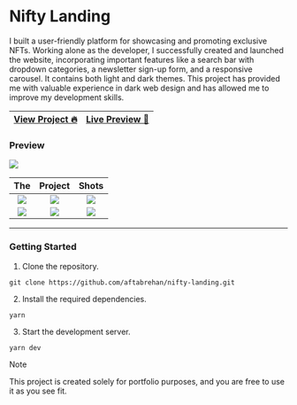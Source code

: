 # Nifty Landing 

 
I built a user-friendly platform for showcasing and promoting exclusive NFTs. Working alone as the developer, I successfully created and launched the website, incorporating important features like a search bar with dropdown categories, a newsletter sign-up form, and a responsive carousel. It contains both light and dark themes. This project has provided me with valuable experience in dark web design and has allowed me to improve my development skills.

| [View Project 🔥](https://aftabrehan.com/portfolio/nft-product) | [Live Preview 🚀](https://nifty-landing.vercel.app) |
|--------------------------------------------------------------|--------------------------------------------------|

### Preview

<div>
  <a href="https://aftabrehan.com/portfolio/nft-product">
    <img style="max-width:300px;" src="https://cdn.loom.com/sessions/thumbnails/64580d0da0144e4e8428261fd946b61c-with-play.gif">
  </a>
</div>


|                                                                                                   The                                                                                                    |                                                                                                 Project                                                                                                  |                                                                                                  Shots                                                                                                   |
| :------------------------------------------------------------------------------------------------------------------------------------------------------------------------------------------------------: | :------------------------------------------------------------------------------------------------------------------------------------------------------------------------------------------------------: | :------------------------------------------------------------------------------------------------------------------------------------------------------------------------------------------------------: |
| <div><a href="https://aftabrehan.com/portfolio/nft-product"><img style="max-width:220px;" src="https://aftabrehan.com/_next/image?url=%2F_next%2Fstatic%2Fmedia%2F1.e9e27ec9.png&w=1920&q=75"></a></div> | <div><a href="https://aftabrehan.com/portfolio/nft-product"><img style="max-width:220px;" src="https://aftabrehan.com/_next/image?url=%2F_next%2Fstatic%2Fmedia%2F2.f481d126.png&w=1920&q=75"></a></div> | <div><a href="https://aftabrehan.com/portfolio/nft-product"><img style="max-width:220px;" src="https://aftabrehan.com/_next/image?url=%2F_next%2Fstatic%2Fmedia%2F3.e0aadd8f.png&w=1920&q=75"></a></div> |
| <div><a href="https://aftabrehan.com/portfolio/nft-product"><img style="max-width:220px;" src="https://aftabrehan.com/_next/image?url=%2F_next%2Fstatic%2Fmedia%2F4.93745d4e.png&w=1920&q=75"></a></div> | <div><a href="https://aftabrehan.com/portfolio/nft-product"><img style="max-width:220px;" src="https://aftabrehan.com/_next/image?url=%2F_next%2Fstatic%2Fmedia%2F5.d05de869.png&w=1920&q=75"></a></div> | <div><a href="https://aftabrehan.com/portfolio/nft-product"><img style="max-width:220px;" src="https://aftabrehan.com/_next/image?url=%2F_next%2Fstatic%2Fmedia%2F6.5a5a54fb.png&w=1920&q=75"></a></div> |

<hr />

### Getting Started

1. Clone the repository.

```
git clone https://github.com/aftabrehan/nifty-landing.git
```

2. Install the required dependencies.

```
yarn
```


3. Start the development server.

```
yarn dev
```




> [!NOTE]
> This project is created solely for portfolio purposes, and you are free to use it as you see fit.
